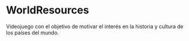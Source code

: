 # WorldResources
 Videojuego con el objetivo de motivar el interés en la historia y cultura de los países del mundo.
